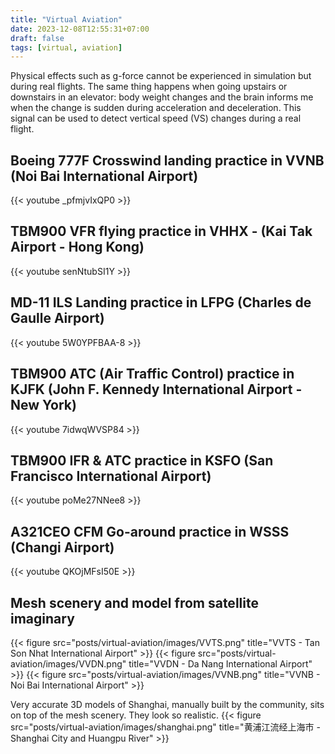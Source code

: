 ```yaml
---
title: "Virtual Aviation"
date: 2023-12-08T12:55:31+07:00
draft: false
tags: [virtual, aviation]
---
```


Physical effects such as g-force cannot be experienced in simulation but during real flights. The same thing happens when going upstairs or downstairs in an elevator: body weight changes and the brain informs me when the change is sudden during acceleration and deceleration. This signal can be used to detect vertical speed (VS) changes during a real flight.

## Boeing 777F Crosswind landing practice in VVNB (Noi Bai International Airport)
{{< youtube _pfmjvIxQP0 >}}

## TBM900 VFR flying practice in VHHX - (Kai Tak Airport - Hong Kong)
{{< youtube senNtubSI1Y >}}

## MD-11 ILS Landing practice in LFPG (Charles de Gaulle Airport)
{{< youtube 5W0YPFBAA-8 >}}

## TBM900 ATC (Air Traffic Control) practice in KJFK (John F. Kennedy International Airport - New York)
{{< youtube 7idwqWVSP84 >}}

## TBM900 IFR & ATC practice in KSFO (San Francisco International Airport)
{{< youtube poMe27NNee8 >}}

## A321CEO CFM Go-around practice in WSSS (Changi Airport)
{{< youtube QKOjMFsI50E >}}

## Mesh scenery and model from satellite imaginary

{{< figure src="posts/virtual-aviation/images/VVTS.png" title="VVTS - Tan Son Nhat International Airport" >}}
{{< figure src="posts/virtual-aviation/images/VVDN.png" title="VVDN - Da Nang International Airport" >}}
{{< figure src="posts/virtual-aviation/images/VVNB.png" title="VVNB - Noi Bai International Airport" >}}

Very accurate 3D models of Shanghai, manually built by the community, sits on top of the mesh scenery. They look so realistic.
{{< figure src="posts/virtual-aviation/images/shanghai.png" title="黄浦江流经上海市 - Shanghai City and Huangpu River" >}}